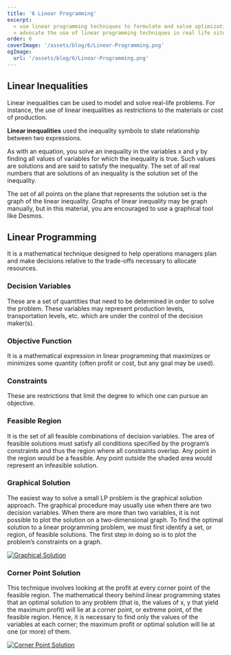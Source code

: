 ```yaml
---
title: '6 Linear Programming'
excerpt: 
  »	use linear programming techniques to formulate and solve optimizations problems (S)<br/>
  »	advocate the use of linear programming techniques in real life situations (V)<br/>
order: 6
coverImage: '/assets/blog/6/Linear-Programming.png'
ogImage:
  url: '/assets/blog/6/Linear-Programming.png'
---
```


## Linear Inequalities

Linear inequalities can be
used to model and solve
real-life problems.
For instance, the use of
linear inequalities as
restrictions to the
materials or cost of
production. 

**Linear inequalities** used the inequality symbols to
state relationship between two expressions.

As with an equation, you solve an inequality in the variables x and
y by finding all values of variables for which the inequality is true. Such
values are solutions and are said to satisfy the inequality. The set of all
real numbers that are solutions of an inequality is the solution set of the
inequality.

The set of all points on the plane that represents the solution set is
the graph of the linear inequality. Graphs of linear inequality may be
graph manually, but in this material, you are encouraged to use a
graphical tool like Desmos. 

## Linear Programming

It is a mathematical
technique designed to
help operations managers
plan and make decisions
relative to the trade-offs
necessary to allocate
resources.

### Decision Variables
These are a set of quantities that need to be determined in order to solve the
problem. These variables may represent production levels, transportation levels, etc.
which are under the control of the decision maker(s).

### Objective Function
It is a mathematical expression in linear programming that maximizes or minimizes
some quantity (often profit or cost, but any goal may be used).

### Constraints
These are restrictions that limit the degree to which one can pursue an objective.

### Feasible Region
It is the set of all feasible combinations of decision variables. The area of feasible
solutions must satisfy all conditions specified by the program’s constraints and thus
the region where all constraints overlap. Any point in the region would be a feasible.
Any point outside the shaded area would represent an infeasible solution.


### Graphical Solution

The easiest way to solve a small LP problem is the graphical solution approach. The
graphical procedure may usually use when there are two decision variables. When there are
more than two variables, it is not possible to plot the solution on a two-dimensional graph.
To find the optimal solution to a linear programming problem, we must first identify a
set, or region, of feasible solutions. The first step in doing so is to plot the problem’s constraints
on a graph.


[![Graphical Solution](https://img.youtube.com/vi/q6xPMHry7Aw/0.jpg)](https://www.youtube.com/watch?v=q6xPMHry7Aw)


### Corner Point Solution

This technique involves looking at the profit at every corner point of the feasible region.
The mathematical theory behind linear programming states that an optimal solution to any
problem (that is, the values of x, y that yield the maximum profit) will lie at a corner point, or
extreme point, of the feasible region. Hence, it is necessary to find only the values of the
variables at each corner; the maximum profit or optimal solution will lie at one (or more) of
them.

[![Corner Point Solution](https://img.youtube.com/vi/0TD9EQcheZM/0.jpg)](https://www.youtube.com/watch?v=0TD9EQcheZM)
